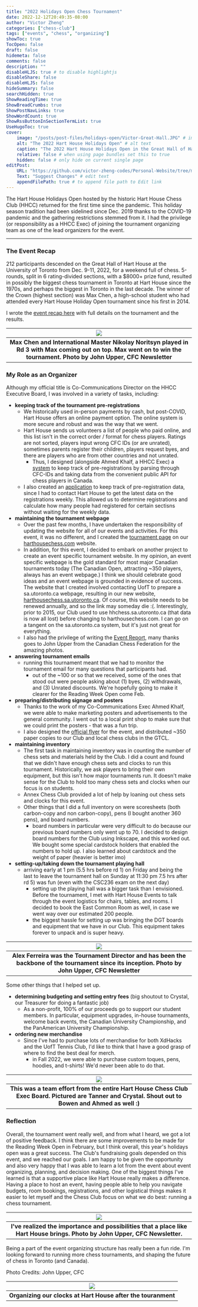 ```yaml
---
title: "2022 Holidays Open Chess Tournament"
date: 2022-12-12T20:49:35-08:00
author: "Victor Zheng"
categories: ["chess-club"]
tags: ["events", "chess", "organizing"]
showToc: true
TocOpen: false
draft: false
hidemeta: false
comments: false
description: ""
disableHLJS: true # to disable highlightjs
disableShare: false
disableHLJS: false
hideSummary: false
searchHidden: true
ShowReadingTime: true
ShowBreadCrumbs: true
ShowPostNavLinks: true
ShowWordCount: true
ShowRssButtonInSectionTermList: true
UseHugoToc: true
cover:
    image: "/posts/post-files/holidays-open/Victor-Great-Hall.JPG" # image path/url
    alt: "The 2022 Hart House Holidays Open" # alt text
    caption: "The 2022 Hart House Holidays Open in the Great Hall of Hart House" # display caption under cover
    relative: false # when using page bundles set this to true
    hidden: false # only hide on current single page
editPost:
    URL: "https://github.com/victor-zheng-codes/Personal-Website/tree/main/content"
    Text: "Suggest Changes" # edit text
    appendFilePath: true # to append file path to Edit link
---
```


The Hart House Holidays Open hosted by the historic Hart House Chess Club (HHCC) returned for the first time since the pandemic. This holiday season tradition had been sidelined since Dec. 2019 thanks to the COVID-19 pandemic and the gathering restrictions stemmed from it. I had the privilege (or responsibility as a HHCC Exec) of joining the tournament organizing team as one of the lead organizers for the event. 

<hr>

### The Event Recap
212 participants descended on the Great Hall of Hart House at the University of Toronto from Dec. 9-11, 2022, for a weekend full of chess. 5-rounds, split in 6 rating-divided sections, with a $8000+ prize fund, resulted in possibly the biggest chess tournament in Toronto at Hart House since the 1970s, and perhaps the biggest in Toronto in the last decade. The winner of the Crown (highest section) was Max Chen, a high-school student who had attended every Hart House Holiday Open tournament since his first in 2014.  

I wrote the [event recap here](https://harthousechess.com/2022/12/13/2022-hart-house-holidays-open-attracts-record-breaking-crowd-of-212-players/) with full details on the tournament and the results. 

|![](/posts/post-files/holidays-open/Board-One.jpg)|
| :--: |
| <b>Max Chen and International Master Nikolay Noritsyn played in Rd 3 with Max coming out on top. Max went on to win the tournament. Photo by John Upper, CFC Newsletter</b>|

### My Role as an Organizer

Although my official title is Co-Communications Director on the HHCC Executive Board, I was involved in a variety of tasks, including:
- **keeping track of the tournament pre-registrations**
    - We historically used in-person payments by cash, but post-COVID, Hart House offers an online payment option. The online system is more secure and robust and was the way that we went. 
    - Hart House sends us volunteers a list of people who paid online, and this list isn't in the correct order / format for chess players. Ratings are not sorted, players input wrong CFC IDs (or are unrated), sometimes parents register their children, players request byes, and there are players who are from other countries and not unrated. 
        - Thus, I designed (alongside Ahmed Khalf, a HHCC Exec) a [system](https://github.com/Hart-House-Chess-Club/cfc-status) to keep track of pre-registrations by parsing through CFC-IDs and taking data from the convenient public API for chess players in Canada. 
    - I also created an [application](https://github.com/Hart-House-Chess-Club/HH-registration-data) to keep track of pre-registration data, since I had to contact Hart House to get the latest data on the registrations weekly. This allowed us to determine registrations and calculate how many people had registered for certain sectisns without waiting for the weekly data.
- **maintaining the tournament webpage**
    - Over the past few months, I have undertaken the responsibility of updating the website for all of our events and activities. For this event, it was no different, and I created the [tournament page](https://harthousechess.com/2022/10/15/hart-house-chess-club-holidays-open-2022/) on our [harthousechess.com](https://harthousechess.com/) website. 
    - In addition, for this event, I decided to embark on another project to create an event specific tournament website. In my opinion, an event specific webpage is the gold standard for most major Canadian tournaments today (The Canadian Open, attracting ~350 players, always has an event webpage.) I think we should celebrate good ideas and an event webpage is grounded in evidence of success. The website that I created involved contacting UofT to prepare a sa.utoronto.ca webpage, resulting in our new website, [harthousechess.sa.utoronto.ca](http://harthousechess.sa.utoronto.ca/). Of course, this website needs to be renewed annually, and so the link may someday die :(. Interestingly, prior to 2015, our Club used to use hhchess.sa.utoronto.ca (that data is now all lost) before changing to harthousechess.com. I can go on a tangent on the sa.utoronto.ca system, but it's just not great for everything. 
    - I also had the privilege of writing the [Event Report](https://harthousechess.com/2022/12/13/2022-hart-house-holidays-open-attracts-record-breaking-crowd-of-212-players/), many thanks goes to John Upper from the Canadian Chess Federation for the amazing photos. 
- **answering tournament emails**
    - running this tournament meant that we had to monitor the tournament email for many questions that participants had. 
        - out of the ~100 or so that we received, some of the ones that stood out were people asking about (1) byes, (2) withdrawals, and (3) Unrated discounts. We're hopefully going to make it clearer for the Reading Week Open come Feb.  
- **preparing/distributing signage and posters**
    - Thanks to the work of my Co-Communications Exec Ahmed Khalf, we were able to make marketing posters and advertisements to the general community. I went out to a local print shop to make sure that we could print the posters - that was a fun trip. 
    - I also designed the [official flyer](/posts/post-files/holidays-open/holidays-open-2022.pdf) for the event, and distributed ~350 paper copies to our Club and local chess clubs in the GTCL. 
- **maintaining inventory**
    - The first task in maintaining inventory was in counting the number of chess sets and materials held by the Club. I did a count and found that we didn't have enough chess sets and clocks to run this tournament. Historically, we ask players to bring their own equipment, but this isn't how major tournaments run. It doesn't make sense for the Club to hold too many chess sets and clocks when our focus is on students. 
    - Annex Chess Club provided a lot of help by loaning out chess sets and clocks for this event. 
    - Other things that I did a full inventory on were scoresheets (both carbon-copy and non carbon-copy), pens (I bought another 360 pens), and board numbers.
        - board numbers in particular were very difficult to do because our previous board numbers only went up to 70. I decided to design board numbers for the Club using Inkscape, and this worked out. We bought some special cardstock holders that enabled the numbers to hold up. I also learned about cardstock and the weight of paper (heavier is better imo)
- **setting-up/taking down the tournament playing hall**
    - arriving early at 1 pm (5.5 hrs before rd 1) on Friday and being the last to leave the tournament hall on Sunday at 11:30 pm 7.5 hrs after rd 5) was fun (even with the CSC236 exam on the next day)
        - setting up the playing hall was a bigger task than I envisioned. Before the tournament, I met with Hart House Events to talk through the event logistics for chairs, tables, and rooms. I decided to book the East Common Room as well, in case we went way over our estimated 200 people. 
        - the biggest hassle for setting up was bringing the DGT boards and equipment that we have in our Club. This equipment takes forever to unpack and is super heavy. 


|![](/posts/post-files/holidays-open/Alex-Ferreira.jpg)|
| :--: |
| <b>Alex Ferreira was the Tournament Director and has been the backbone of the tournament since its inception. Photo by John Upper, CFC Newsletter </b>|


Some other things that I helped set up. 
- **determining budgeting and setting entry fees** (big shoutout to Crystal, our Treasurer for doing a fantastic job)
    - As a non-profit, 100% of our proceeds go to support our student members. In particular, equipment upgrades, in-house tournaments, welcome back events, the Canadian University Championship, and the PanAmerican University Championship.
- **ordering new merchandise**
    - Since I've had to purchase lots of merchandise for both XdHacks and the UofT Tennis Club, I'd like to think that I have a good grasp of where to find the best deal for merch. 
        - in Fall 2022, we were able to purchase custom toques, pens, hoodies, and t-shirts! We'd never been able to do that. 

|![](/posts/post-files/holidays-open/my-colleagues.jpg)|
| :--: |
| <b>This was a team effort from the entire Hart House Chess Club Exec Board. Pictured are Tanner and Crystal. Shout out to Bowen and Ahmed as well :) </b>|


### Reflection
Overall, the tournament went really well, and from what I heard, we got a lot of positive feedback. I think there are some improvements to be made for the Reading Week Open in February, but I think overall, this year's holidays open was a great success. The Club's fundraising goals depended on this event, and we reached our goals. I am happy to be given the opportunity and also very happy that I was able to learn a lot from the event about event organizing, planning, and decision making. One of the biggest things I've learned is that a supportive place like Hart House really makes a difference. Having a place to host an event, having people able to help you navigate budgets, room bookings, registrations, and other logistical things makes it easier to let myself and the Chess Club focus on what we do best: running a chess tournament. 

|![](/posts/post-files/holidays-open/HartHouse-view.jpg)|
| :--: |
| <b>I've realized the importance and possibilities that a place like Hart House brings. Photo by John Upper, CFC Newsletter. </b>|

Being a part of the event organizing structure has really been a fun ride. I'm looking forward to running more chess tournaments, and shaping the future of chess in Toronto (and Canada).

Photo Credits: John Upper, CFC


|![](/posts/post-files/holidays-open/clocks-and-more.JPG)|
| :--: |
| <b>Organizing our clocks at Hart House after the touranment</b>|

